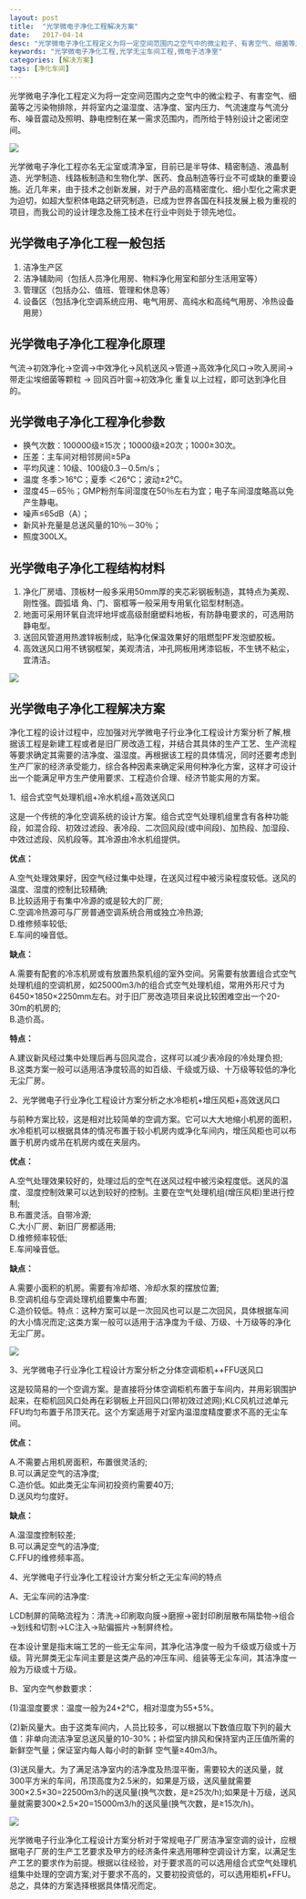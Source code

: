 ```yaml
---
layout: post
title:  "光学微电子净化工程解决方案"
date:   2017-04-14
desc: "光学微电子净化工程定义为将一定空间范围内之空气中的微尘粒子、有害空气、细菌等之污染物排除，并将室内之温湿度、洁净度、室内压力、气流速度与气流分布、噪音震动及照明、静电控制在某一需求范围内，而所给于特别设计之密闭空间。"
keywords: "光学微电子净化工程,光学无尘车间工程,微电子洁净室"
categories: [解决方案]
tags: [净化车间]
---
```


光学微电子净化工程定义为将一定空间范围内之空气中的微尘粒子、有害空气、细菌等之污染物排除，并将室内之温湿度、洁净度、室内压力、气流速度与气流分布、噪音震动及照明、静电控制在某一需求范围内，而所给于特别设计之密闭空间。

![](/static/img/2017/04/1401.gif)

光学微电子净化工程亦名无尘室或清净室，目前已是半导体、精密制造、液晶制造、光学制造、线路板制造和生物化学、医药、食品制造等行业不可或缺的重要设施。近几年来，由于技术之创新发展，对于产品的高精密度化、细小型化之需求更为迫切，如超大型积体电路之研究制造，已成为世界各国在科技发展上极为重视的项目，而我公司的设计理念及施工技术在行业中则处于领先地位。

## 光学微电子净化工程一般包括

1. 洁净生产区
2. 洁净辅助间（包括人员净化用房、物料净化用室和部分生活用室等）
3. 管理区（包括办公、值班、管理和休息等）
4. 设备区（包括净化空调系统应用、电气用房、高纯水和高纯气用房、冷热设备用房）

## 光学微电子净化工程净化原理

气流→初效净化→空调→中效净化→风机送风→管道→高效净化风口→吹入房间→带走尘埃细菌等颗粒 → 回风百叶窗→初效净化 重复以上过程，即可达到净化目的。

## 光学微电子净化工程净化参数

- 换气次数：100000级≥15次；10000级≥20次；1000≥30次。
- 压差：主车间对相邻房间≥5Pa
- 平均风速：10级、100级0.3－0.5m/s；
- 温度 冬季＞16℃；夏季 ＜26℃；波动±2℃。
- 湿度45－65％；GMP粉剂车间湿度在50％左右为宜；电子车间湿度略高以免产生静电。
- 噪声≤65dB（A）；
- 新风补充量是总送风量的10％－30％；
- 照度300LX。

## 光学微电子净化工程结构材料

1. 净化厂房墙、顶板材一般多采用50mm厚的夹芯彩钢板制造，其特点为美观、刚性强。圆弧墙 角、门、窗框等一般采用专用氧化铝型材制造。
2. 地面可采用环氧自流坪地坪或高级耐磨塑料地板，有防静电要求的，可选用防静电型。
3. 送回风管道用热渡锌板制成，贴净化保温效果好的阻燃型PF发泡塑胶板。
4. 高效送风口用不锈钢框架，美观清洁，冲孔网板用烤漆铝板，不生锈不粘尘，宜清洁。
 
![](/static/img/2017/04/1402.gif)

## 光学微电子净化工程解决方案

净化工程的设计过程中，应加强对光学微电子行业净化工程设计方案分析了解,根据该工程是新建工程或者是旧厂房改造工程，并结合其具体的生产工艺、生产流程等要求确定其需要的洁净度、温湿度。再根据该工程的具体情况，同时还要考虑到生产厂家的经济承受能力，综合各种因素来确定采用何种净化方案，这样才可设计出一个能满足甲方生产使用要求、工程造价合理、经济节能实用的方案。
 
1、组合式空气处理机组+冷水机组+高效送风口

这是一个传统的净化空调系统的设计方案。组合式空气处理机组里含有各种功能段，如混合段、初效过滤段、表冷段、二次回风段(或中间段)、加热段、加湿段、中效过滤段、风机段等。其冷源由冷水机组提供。

**优点：**

A.空气处理效果好，因空气经过集中处理，在送风过程中被污染程度较低。送风的温度、湿度的控制比较精确;  
B.比较适用于有集中冷源的或是较大的厂房;  
C.空调冷热源可与厂房普通空调系统合用或独立冷热源;  
D.维修频率较低;  
E.车间的噪音低。

**缺点：**

A.需要有配套的冷冻机房或有放置热泵机组的室外空间。另需要有放置组合式空气处理机组的空调机房，如25000m3/h的组合式空气处理机组，常用外形尺寸为6450×1850×2250mm左右。对于旧厂房改造项目来说比较困难空出一个20-30m的机房的;  
B.造价高。

**特点：**

A.建议新风经过集中处理后再与回风混合，这样可以减少表冷段的冷处理负担;  
B.这类方案一般可以适用洁净度较高的如百级、千级或万级、十万级等较低的净化无尘厂房。
 
2、光学微电子行业净化工程设计方案分析之水冷柜机+增压风柜+高效送风口

与前种方案比较，这是相对比较简单的空调方案。它可以大大地缩小机房的面积，水冷柜机可以根据具体的情况布置于较小机房内或净化车间内，增压风柜也可以布置于机房内或吊在机房内或在夹层内。

**优点：**

A.空气处理效果较好的，处理过后的空气在送风过程中被污染程度低。送风的温度、湿度控制效果可以达到较好的控制。主要在空气处理机组(增压风柜)里进行控制;  
B.布置灵活。自带冷源;  
C.大小厂房、新旧厂房都适用;  
D.维修频率较低;  
E.车间噪音低。

**缺点：**

A.需要小面积的机房。需要有冷却塔、冷却水泵的摆放位置;  
B.空调机组与空调处理机组要集中布置;  
C.造价较低。特点：这种方案可以是一次回风也可以是二次回风，具体根据车间的大小情况而定;这类方案一般可以适用于洁净度为千级、万级、十万级等的净化无尘厂房。

![](/static/img/2017/04/1403.gif)

3、光学微电子行业净化工程设计方案分析之分体空调柜机++FFU送风口

这是较简易的一个空调方案。是直接将分体空调柜机布置于车间内，并用彩钢围护起来，在柜机回风口处再在彩钢板上开回风口(带初效过滤网);KLC风机过滤单元FFU均匀布置于吊顶天花。这个方案适用于对室内温湿度精度要求不高的无尘车间。

**优点：**

A.不需要占用机房面积，布置很灵活的;  
B.可以满足空气的洁净度;  
C.造价低。如此类无尘车间初投资约需要40万;  
D.送风均匀度好。

**缺点：**

A.温湿度控制较差;  
B.可以满足空气的洁净度;  
C.FFU的维修频率高。

4、光学微电子行业净化工程设计方案分析之无尘车间的特点

A、无尘车间的洁净度:

LCD制屏的简略流程为：清洗→印刷取向膜→磨擦→密封印刷层散布隔垫物→组合→划线和切割→LC注入→贴偏振片→制屏终检。

在本设计里是指末端工艺的一些无尘车间，其净化洁净度一般为千级或万级或十万级。背光屏类无尘车间主要是这类产品的冲压车间、组装等无尘车间，其洁净度一般为万级或十万级。

B、室内空气参数要求：

(1)温湿度要求：温度一般为24+2℃，相对湿度为55+5%。

(2)新风量大。由于这类车间内，人员比较多，可以根据以下数值应取下列的最大值：非单向流洁净室总送风量的10-30%；补偿室内排风和保持室内正压值所需的新鲜空气量；保证室内每人每小时的新鲜 空气量≥40m3/h。

(3)送风量大。为了满足洁净室内的洁净度及热湿平衡，需要较大的送风量，就300平方米的车间，吊顶高度为2.5米的，如果是万级，送风量就需要300×2.5×30=22500m3/h的送风量(换气次数，是≥25次/h);如果是十万级，送风量就需要300×2.5×20=15000m3/h的送风量(换气次数，是≥15次/h)。

![](/static/img/2017/04/1404.gif)

光学微电子行业净化工程设计方案分析对于常规电子厂房洁净室空调的设计，应根据电子厂房的生产工艺要求及甲方的经济条件来选用哪种空调设计方案，以满足生产工艺的要求作为前提。根据以往经验，对于要求高的可以选用组合式空气处理机组集中处理的空调方案;对于要求不高的，又要初投资低的，可以选用柜机+FFU。总之，具体的方案选择根据具体情况而定。